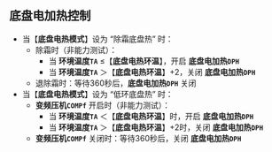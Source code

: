 <!-- 注意事项 -->
<!-- 起始分级标题：##（二级标题） -->

## 底盘电加热控制

- 当【**底盘电热模式**】设为 “除霜底盘热” 时：
  - 除霜时（非能力测试）：
    - 当 **环境温度`TA`** ≤【**底盘电热环温**】，开启 **底盘电加热`DPH`**
    - 当 **环境温度`TA`** ＞【**底盘电热环温**】+2，关闭 **底盘电加热`DPH`**
  - 退除霜时：等待360秒后，**底盘电加热`DPH`** 关闭
- 当【**底盘电热模式**】设为 “低环底盘热” 时：
  - **变频压机`COMPf`** 开启时（非能力测试）：
    - 当 **环境温度`TA`** ＜【**底盘电热环温**】时，开启 **底盘电加热`DPH`**
    - 当 **环境温度`TA`** ＞【**底盘电热环温**】+2时，关闭 **底盘电加热`DPH`**
  - **变频压机`COMPf`** 关闭时：等待360秒后，关闭 **底盘电加热`DPH`**
